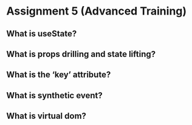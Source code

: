 # Assignment 5 (Advanced Training)

## What is useState?

## What is props drilling and state lifting?

## What is the ‘key’ attribute?

## What is synthetic event?

## What is virtual dom?
